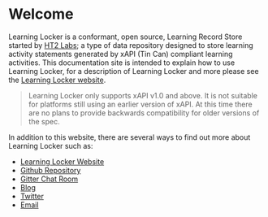 ---
---

# Welcome

Learning Locker is a conformant, open source, Learning Record Store started by [HT2 Labs](http://ht2.co.uk); a type of data repository designed to store learning activity statements generated by xAPI (Tin Can) compliant learning activities. This documentation site is intended to explain how to use Learning Locker, for a description of Learning Locker and more please see the [Learning Locker website](http://learninglocker.net/).

> Learning Locker only supports xAPI v1.0 and above. It is not suitable for platforms still using an earlier version of xAPI. At this time there are no plans to provide backwards compatibility for older versions of the spec.

In addition to this website, there are several ways to find out more about Learning Locker such as:

- [Learning Locker Website](http://learninglocker.net/)
- [Github Repository](https://github.com/learninglocker)
- [Gitter Chat Room](https://gitter.im/LearningLocker/learninglocker)
- [Blog](http://learninglocker.net/blog/)
- [Twitter](https://twitter.com/learning_locker)
- [Email](mailto:hello@learninglocker.net)
